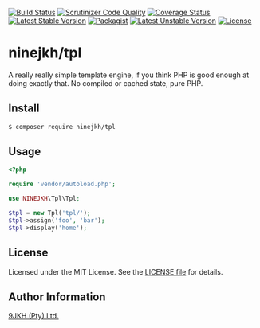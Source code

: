 [![Build Status](https://travis-ci.org/NINEJKH/php-tpl.svg?branch=master)](https://travis-ci.org/NINEJKH/php-tpl)
[![Scrutinizer Code Quality](https://scrutinizer-ci.com/g/NINEJKH/php-tpl/badges/quality-score.png?b=master)](https://scrutinizer-ci.com/g/NINEJKH/php-tpl/?branch=master)
[![Coverage Status](https://coveralls.io/repos/github/NINEJKH/php-tpl/badge.svg?branch=master)](https://coveralls.io/github/NINEJKH/php-tpl?branch=master)
[![Latest Stable Version](https://poser.pugx.org/ninejkh/tpl/v/stable.svg)](https://packagist.org/packages/ninejkh/tpl)
[![Packagist](https://img.shields.io/packagist/dt/ninejkh/tpl.svg)](https://packagist.org/packages/ninejkh/tpl)
[![Latest Unstable Version](https://poser.pugx.org/ninejkh/tpl/v/unstable.svg)](https://packagist.org/packages/ninejkh/tpl)
[![License](https://poser.pugx.org/ninejkh/tpl/license.svg)](https://packagist.org/packages/ninejkh/tpl)

# ninejkh/tpl

A really really simple template engine, if you think PHP is good enough
at doing exactly that. No compiled or cached state, pure PHP.

## Install

```bash
$ composer require ninejkh/tpl
```

## Usage

```php
<?php

require 'vendor/autoload.php';

use NINEJKH\Tpl\Tpl;

$tpl = new Tpl('tpl/');
$tpl->assign('foo', 'bar');
$tpl->display('home');

```

## License

Licensed under the MIT License. See the [LICENSE file](LICENSE) for details.

## Author Information

[9JKH (Pty) Ltd.](https://9jkh.co.za)
